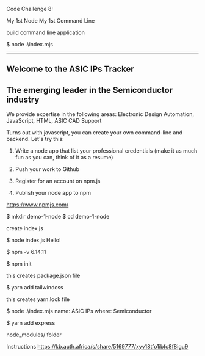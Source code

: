 Code Challenge 8: 

My 1st Node
My 1st Command Line

build command line application


$ node .\index.mjs

------------------------------
Welcome to the ASIC IPs Tracker
------------------------------
The emerging leader in the Semiconductor industry
------------------------------
We provide expertise in the following areas:
Electronic Design Automation, JavaScript, HTML, ASIC CAD Support

Turns out  with javascript, you can create your own command-line and backend. Let's try this:

1. Write a node app that list your professional credentials (make it as much fun as you can, think of it as a resume)

1. Push your work to Github
1. Register for an account on npm.js
1. Publish your node app to npm

https://www.npmjs.com/



$ mkdir demo-1-node
$ cd demo-1-node

create index.js

$ node index.js
Hello!

$ npm -v
6.14.11

$ npm init

this creates package.json file

$ yarn add tailwindcss

this creates yarn.lock file

$ node .\index.mjs
name:  ASIC IPs where:  Semiconductor

$ yarn add express

node_modules/ folder

Instructions
https://kb.auth.africa/s/share/5169777/xyv18tfo1ibfc8f8igu9
